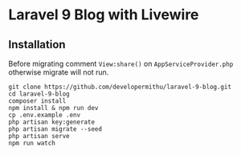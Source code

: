 # Laravel 9 Blog with Livewire

## Installation

Before migrating comment `View:share()` on `AppServiceProvider.php` otherwise migrate will not run.

```
git clone https://github.com/developermithu/laravel-9-blog.git
cd laravel-9-blog
composer install
npm install & npm run dev
cp .env.example .env
php artisan key:generate
php artisan migrate --seed
php artisan serve
npm run watch
```
